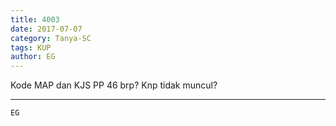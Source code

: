```yaml
---
title: 4003
date: 2017-07-07
category: Tanya-SC
tags: KUP
author: EG
---
```


Kode MAP dan KJS PP 46 brp? Knp tidak muncul?

---



`EG`
